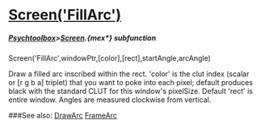 # [Screen('FillArc')](Screen-FillArc) 
##### [Psychtoolbox](Psychtoolbox)>[Screen](Screen).{mex*} subfunction

Screen('FillArc',windowPtr,[color],[rect],startAngle,arcAngle)

Draw a filled arc inscribed within the rect. 'color' is the clut index (scalar  
or [r g b a] triplet) that you want to poke into each pixel; default produces  
black with the standard CLUT for this window's pixelSize. Default 'rect' is  
entire window. Angles are measured clockwise from vertical.  


###See also:
[DrawArc](Screen-DrawArc) [FrameArc](Screen-FrameArc)
